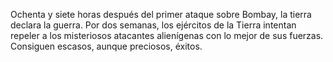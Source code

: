 Ochenta y siete horas después del primer ataque sobre Bombay, la tierra
declara la guerra. Por dos semanas, los ejércitos de la Tierra intentan
repeler a los misteriosos atacantes alienígenas con lo mejor de sus
fuerzas. Consiguen escasos, aunque preciosos, éxitos.